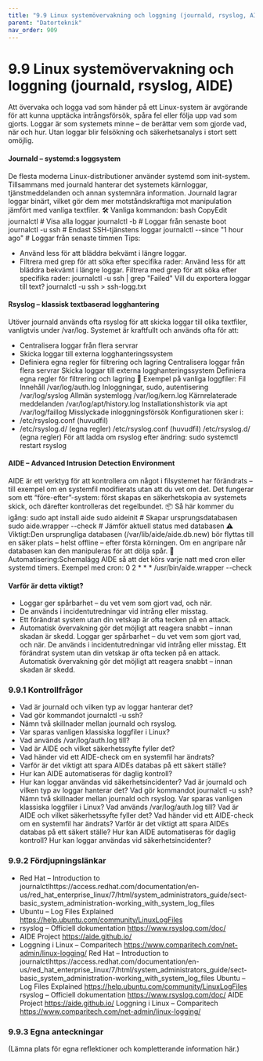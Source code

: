 ```yaml
---
title: "9.9 Linux systemövervakning och loggning (journald, rsyslog, AIDE)"
parent: "Datorteknik"
nav_order: 909
---
```


# 9.9 Linux systemövervakning och loggning (journald, rsyslog, AIDE)

Att övervaka och logga vad som händer på ett Linux-system är avgörande för att kunna upptäcka intrångsförsök, spåra fel eller följa upp vad som gjorts. Loggar är som systemets minne – de berättar vem som gjorde vad, när och hur. Utan loggar blir felsökning och säkerhetsanalys i stort sett omöjlig.
#### Journald – systemd:s loggsystem
De flesta moderna Linux-distributioner använder systemd som init-system. Tillsammans med journald hanterar det systemets kärnloggar, tjänstmeddelanden och annan systemnära information. Journald lagrar loggar binärt, vilket gör dem mer motståndskraftiga mot manipulation jämfört med vanliga textfiler.
🛠 Vanliga kommandon:
bash
CopyEdit
journalctl # Visa alla loggar
journalctl -b # Loggar från senaste boot
journalctl -u ssh # Endast SSH-tjänstens loggar
journalctl --since "1 hour ago" # Loggar från senaste timmen
Tips:
- Använd less för att bläddra bekvämt i längre loggar.
- Filtrera med grep för att söka efter specifika rader:
Använd less för att bläddra bekvämt i längre loggar.
Filtrera med grep för att söka efter specifika rader:
journalctl -u ssh | grep "Failed"
Vill du exportera loggar till text?
journalctl -u ssh > ssh-logg.txt
#### Rsyslog – klassisk textbaserad logghantering
Utöver journald används ofta rsyslog för att skicka loggar till olika textfiler, vanligtvis under /var/log. Systemet är kraftfullt och används ofta för att:
- Centralisera loggar från flera servrar
- Skicka loggar till externa logghanteringssystem
- Definiera egna regler för filtrering och lagring
Centralisera loggar från flera servrar
Skicka loggar till externa logghanteringssystem
Definiera egna regler för filtrering och lagring
📁 Exempel på vanliga loggfiler:
Fil
Innehåll
/var/log/auth.log
Inloggningar, sudo, autentisering
/var/log/syslog
Allmän systemlogg
/var/log/kern.log
Kärnrelaterade meddelanden
/var/log/apt/history.log
Installationshistorik via apt
/var/log/faillog
Misslyckade inloggningsförsök
Konfigurationen sker i:
- /etc/rsyslog.conf (huvudfil)
- /etc/rsyslog.d/ (egna regler)
/etc/rsyslog.conf (huvudfil)
/etc/rsyslog.d/ (egna regler)
För att ladda om rsyslog efter ändring:
sudo systemctl restart rsyslog
#### AIDE – Advanced Intrusion Detection Environment
AIDE är ett verktyg för att kontrollera om något i filsystemet har förändrats – till exempel om en systemfil modifierats utan att du vet om det. Det fungerar som ett “före-efter”-system: först skapas en säkerhetskopia av systemets skick, och därefter kontrolleras det regelbundet.
📦 Så här kommer du igång:
sudo apt install aide
sudo aideinit # Skapar ursprungsdatabasen
sudo aide.wrapper --check # Jämför aktuell status med databasen
⚠ Viktigt:Den ursprungliga databasen (/var/lib/aide/aide.db.new) bör flyttas till en säker plats – helst offline – efter första körningen. Om en angripare når databasen kan den manipuleras för att dölja spår.
📅 Automatisering:Schemalägg AIDE så att det körs varje natt med cron eller systemd timers.
Exempel med cron:
0 2 * * * /usr/bin/aide.wrapper --check
#### Varför är detta viktigt?
- Loggar ger spårbarhet – du vet vem som gjort vad, och när.
- De används i incidentutredningar vid intrång eller misstag.
- Ett förändrat system utan din vetskap är ofta tecken på en attack.
- Automatisk övervakning gör det möjligt att reagera snabbt – innan skadan är skedd.
Loggar ger spårbarhet – du vet vem som gjort vad, och när.
De används i incidentutredningar vid intrång eller misstag.
Ett förändrat system utan din vetskap är ofta tecken på en attack.
Automatisk övervakning gör det möjligt att reagera snabbt – innan skadan är skedd.
### 9.9.1 Kontrollfrågor
- Vad är journald och vilken typ av loggar hanterar det?
- Vad gör kommandot journalctl -u ssh?
- Nämn två skillnader mellan journald och rsyslog.
- Var sparas vanligen klassiska loggfiler i Linux?
- Vad används /var/log/auth.log till?
- Vad är AIDE och vilket säkerhetssyfte fyller det?
- Vad händer vid ett AIDE-check om en systemfil har ändrats?
- Varför är det viktigt att spara AIDEs databas på ett säkert ställe?
- Hur kan AIDE automatiseras för daglig kontroll?
- Hur kan loggar användas vid säkerhetsincidenter?
Vad är journald och vilken typ av loggar hanterar det?
Vad gör kommandot journalctl -u ssh?
Nämn två skillnader mellan journald och rsyslog.
Var sparas vanligen klassiska loggfiler i Linux?
Vad används /var/log/auth.log till?
Vad är AIDE och vilket säkerhetssyfte fyller det?
Vad händer vid ett AIDE-check om en systemfil har ändrats?
Varför är det viktigt att spara AIDEs databas på ett säkert ställe?
Hur kan AIDE automatiseras för daglig kontroll?
Hur kan loggar användas vid säkerhetsincidenter?
### 9.9.2 Fördjupningslänkar
- Red Hat – Introduction to journalctlhttps://access.redhat.com/documentation/en-us/red_hat_enterprise_linux/7/html/system_administrators_guide/sect-basic_system_administration-working_with_system_log_files
- Ubuntu – Log Files Explained https://help.ubuntu.com/community/LinuxLogFiles
- rsyslog – Officiell dokumentation https://www.rsyslog.com/doc/
- AIDE Project https://aide.github.io/
- Loggning i Linux – Comparitech https://www.comparitech.com/net-admin/linux-logging/
Red Hat – Introduction to journalctlhttps://access.redhat.com/documentation/en-us/red_hat_enterprise_linux/7/html/system_administrators_guide/sect-basic_system_administration-working_with_system_log_files
Ubuntu – Log Files Explained https://help.ubuntu.com/community/LinuxLogFiles
rsyslog – Officiell dokumentation https://www.rsyslog.com/doc/
AIDE Project https://aide.github.io/
Loggning i Linux – Comparitech https://www.comparitech.com/net-admin/linux-logging/
### 9.9.3 Egna anteckningar
(Lämna plats för egna reflektioner och kompletterande information här.)